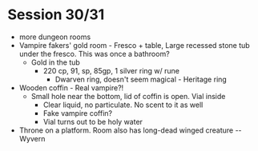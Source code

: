 # Session 30/31
* more dungeon rooms
* Vampire fakers' gold room - Fresco + table, Large recessed stone tub under the fresco. This was once a bathroom?
  * Gold in the tub
    * 220 cp, 91, sp, 85gp, 1 silver ring w/ rune
      * Dwarven ring, doesn't seem magical - Heritage ring
* Wooden coffin - Real vampire?!
  * Small hole near the bottom, lid of coffin is open. Vial inside
    * Clear liquid, no particulate. No scent to it as well
    * Fake vampire coffin?
    * Vial turns out to be holy water
* Throne on a platform. Room also has long-dead winged creature -- Wyvern